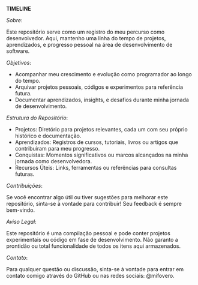 **TIMELINE**

*Sobre*:

Este repositório serve como um registro do meu percurso como desenvolvedor. Aqui, mantenho uma linha do tempo de projetos, aprendizados, e progresso pessoal na área de desenvolvimento de software.


*Objetivos*:
- Acompanhar meu crescimento e evolução como programador ao longo do tempo.
- Arquivar projetos pessoais, códigos e experimentos para referência futura.
- Documentar aprendizados, insights, e desafios durante minha jornada de desenvolvimento.


*Estrutura do Repositório*:
- Projetos: Diretório para projetos relevantes, cada um com seu próprio histórico e documentação.
- Aprendizados: Registros de cursos, tutoriais, livros ou artigos que contribuíram para meu progresso.
- Conquistas: Momentos significativos ou marcos alcançados na minha jornada como desenvolvedora.
- Recursos Úteis: Links, ferramentas ou referências para consultas futuras.


*Contribuições*:

Se você encontrar algo útil ou tiver sugestões para melhorar este repositório, sinta-se à vontade para contribuir! Seu feedback é sempre bem-vindo.


*Aviso Legal*:

Este repositório é uma compilação pessoal e pode conter projetos experimentais ou código em fase de desenvolvimento. Não garanto a prontidão ou total funcionalidade de todos os itens aqui armazenados.


*Contato*: 

Para qualquer questão ou discussão, sinta-se à vontade para entrar em contato comigo através do GitHub ou nas redes sociais: @mifovero.


